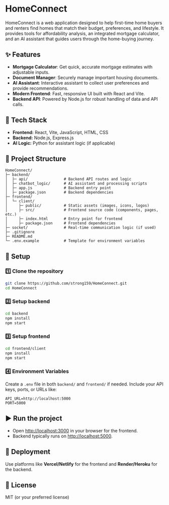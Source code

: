 # HomeConnect

HomeConnect is a web application designed to help first-time home buyers and renters find homes that match their budget, preferences, and lifestyle. It provides tools for affordability analysis, an integrated mortgage calculator, and an AI assistant that guides users through the home-buying journey.

## ✨ Features
- **Mortgage Calculator**: Get quick, accurate mortgage estimates with adjustable inputs.
- **Document Manager**: Securely manage important housing documents.
- **AI Assistant**: Interactive assistant to collect user preferences and provide recommendations.
- **Modern Frontend**: Fast, responsive UI built with React and Vite.
- **Backend API**: Powered by Node.js for robust handling of data and API calls.

## 🧱 Tech Stack
- **Frontend:** React, Vite, JavaScript, HTML, CSS  
- **Backend:** Node.js, Express.js  
- **AI Logic:** Python for assistant logic (if applicable)

## 📁 Project Structure
```
HomeConnect/
├─ backend/
│  ├─ api/                # Backend API routes and logic
│  ├─ chatbot_logic/      # AI assistant and processing scripts
│  ├─ app.js              # Backend entry point
│  ├─ package.json        # Backend dependencies
├─ frontend/
│  └─ client/
│     ├─ public/          # Static assets (images, icons, logos)
│     ├─ src/             # Frontend source code (components, pages, etc.)
│     ├─ index.html       # Entry point for frontend
│     ├─ package.json     # Frontend dependencies
├─ socket/                # Real-time communication logic (if used)
├─ .gitignore
├─ README.md
└─ .env.example           # Template for environment variables
```

## 🔧 Setup

### 1️⃣ Clone the repository
```bash
git clone https://github.com/strong159/HomeConnect.git
cd HomeConnect
```

### 2️⃣ Setup backend
```bash
cd backend
npm install
npm start
```

### 3️⃣ Setup frontend
```bash
cd frontend/client
npm install
npm start
```

### 4️⃣ Environment Variables
Create a `.env` file in both `backend/` and `frontend/` if needed. Include your API keys, ports, or URLs like:
```
API_URL=http://localhost:5000
PORT=5000
```

## ▶️ Run the project
- Open [http://localhost:3000](http://localhost:3000) in your browser for the frontend.
- Backend typically runs on [http://localhost:5000](http://localhost:5000).

## 🚀 Deployment
Use platforms like **Vercel/Netlify** for the frontend and **Render/Heroku** for the backend.

## 📝 License
MIT (or your preferred license)
